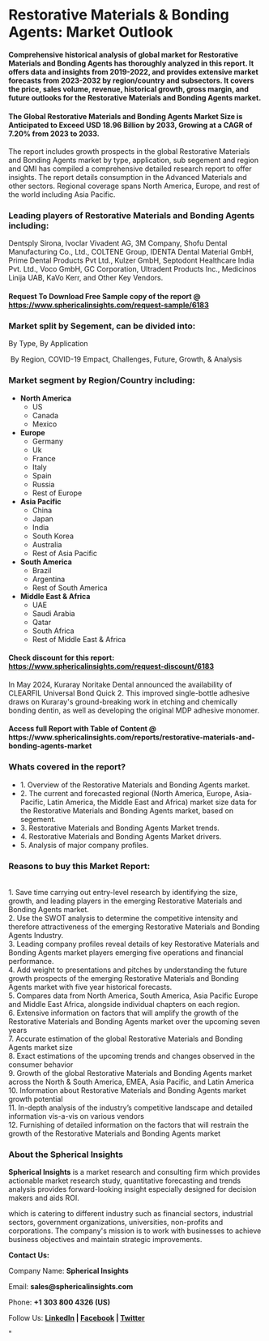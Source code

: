 <h1><strong>Restorative Materials &amp; Bonding Agents: Market Outlook</strong></h1>
<p><strong>Comprehensive historical analysis of global market for Restorative Materials and Bonding Agents has thoroughly analyzed in this report. It offers data and insights from 2019-2022, and provides extensive market forecasts from 2023-2032 by region/country and subsectors. It covers the price, sales volume, revenue, historical growth, gross margin, and future outlooks for the Restorative Materials and Bonding Agents market.</strong></p>
<h4><strong>The Global Restorative Materials and Bonding Agents Market Size is Anticipated to Exceed USD 18.96 Billion by 2033, Growing at a CAGR of 7.20% from 2023 to 2033.</strong></h4>
<p>The report includes growth prospects in the global Restorative Materials and Bonding Agents market by type, application, sub segement and region and QMI has compiled a comprehensive detailed research report to offer insights. The report details consumption in the Advanced Materials and other sectors. Regional coverage spans North America, Europe, and rest of the world including Asia Pacific.</p>
<h3><strong>Leading players of Restorative Materials and Bonding Agents including:</strong></h3>
<p>Dentsply Sirona, Ivoclar Vivadent AG, 3M Company, Shofu Dental Manufacturing Co., Ltd., COLTENE Group, IDENTA Dental Material GmbH, Prime Dental Products Pvt Ltd., Kulzer GmbH, Septodont Healthcare India Pvt. Ltd., Voco GmbH, GC Corporation, Ultradent Products Inc., Medicinos Linija UAB, KaVo Kerr, and Other Key Vendors.</p>
<h4>Request To Download Free Sample copy of the report @ <a href="https://www.sphericalinsights.com/request-sample/6183">https://www.sphericalinsights.com/request-sample/6183</a></h4>
<h3><strong>Market split by Segement, can be divided into:</strong></h3>
<p>By Type, By Application</p>
<p>&nbsp;By Region, COVID-19 Empact, Challenges, Future, Growth, &amp; Analysis</p>
<h3><strong>Market segment by Region/Country including:</strong></h3>
<ul>
<li><strong>North America</strong>
<ul>
<li>US</li>
<li>Canada</li>
<li>Mexico</li>
</ul>
</li>
<li><strong>Europe</strong>
<ul>
<li>Germany</li>
<li>Uk</li>
<li>France</li>
<li>Italy</li>
<li>Spain</li>
<li>Russia</li>
<li>Rest of Europe</li>
</ul>
</li>
<li><strong>Asia Pacific</strong>
<ul>
<li>China</li>
<li>Japan</li>
<li>India</li>
<li>South Korea</li>
<li>Australia</li>
<li>Rest of Asia Pacific</li>
</ul>
</li>
<li><strong>South America</strong>
<ul>
<li>Brazil</li>
<li>Argentina</li>
<li>Rest of South America</li>
</ul>
</li>
<li><strong>Middle East &amp; Africa</strong>
<ul>
<li>UAE</li>
<li>Saudi Arabia</li>
<li>Qatar</li>
<li>South Africa</li>
<li>Rest of Middle East &amp; Africa</li>
</ul>
</li>
</ul>
<h4>Check discount for this report: <a href="https://www.sphericalinsights.com/request-discount/6183">https://www.sphericalinsights.com/request-discount/6183</a></h4>
<p>In May 2024, Kuraray Noritake Dental announced the availability of CLEARFIL Universal Bond Quick 2. This improved single-bottle adhesive draws on Kuraray's ground-breaking work in etching and chemically bonding dentin, as well as developing the original MDP adhesive monomer.</p>
<h4>Access full Report with Table of Content @ <a>https://www.sphericalinsights.com/reports/restorative-materials-and-bonding-agents-market</a></h4>
<h3><strong>Whats covered in the report?</strong></h3>
<ul>
<li>1. Overview of the Restorative Materials and Bonding Agents market.</li>
<li>2. The current and forecasted regional (North America, Europe, Asia-Pacific, Latin America, the Middle East and Africa) market size data for the Restorative Materials and Bonding Agents market, based on segement.</li>
<li>3. Restorative Materials and Bonding Agents Market trends.</li>
<li>4. Restorative Materials and Bonding Agents Market drivers.</li>
<li>5. Analysis of major company profiles.</li>
</ul>
<h3><strong>Reasons to buy this Market Report:</strong></h3>
<p><br /> 1. Save time carrying out entry-level research by identifying the size, growth, and leading players in the emerging Restorative Materials and Bonding Agents market.<br /> 2. Use the SWOT analysis to determine the competitive intensity and therefore attractiveness of the emerging Restorative Materials and Bonding Agents Industry.<br /> 3. Leading company profiles reveal details of key Restorative Materials and Bonding Agents market players emerging five operations and financial performance.<br /> 4. Add weight to presentations and pitches by understanding the future growth prospects of the emerging Restorative Materials and Bonding Agents market with five year historical forecasts.<br /> 5. Compares data from North America, South America, Asia Pacific Europe and Middle East Africa, alongside individual chapters on each region.<br /> 6. Extensive information on factors that will amplify the growth of the Restorative Materials and Bonding Agents market over the upcoming seven years<br /> 7. Accurate estimation of the global Restorative Materials and Bonding Agents market size <br /> 8. Exact estimations of the upcoming trends and changes observed in the consumer behavior <br /> 9. Growth of the global Restorative Materials and Bonding Agents market across the North &amp; South America, EMEA, Asia Pacific, and Latin America<br /> 10. Information about Restorative Materials and Bonding Agents market growth potential<br /> 11. In-depth analysis of the industry&rsquo;s competitive landscape and detailed information vis-a-vis on various vendors<br /> 12. Furnishing of detailed information on the factors that will restrain the growth of the Restorative Materials and Bonding Agents market</p>
<h3><strong>About the Spherical Insights</strong></h3>
<p><strong>Spherical Insights</strong> is a market research and consulting firm which provides actionable market research study, quantitative forecasting and trends analysis provides forward-looking insight especially designed for decision makers and aids ROI.</p>
<p>which is catering to different industry such as financial sectors, industrial sectors, government organizations, universities, non-profits and corporations. The company's mission is to work with businesses to achieve business objectives and maintain strategic improvements.</p>
<p><strong>Contact Us:</strong></p>
<p>Company Name: <strong>Spherical Insights</strong></p>
<p>Email: <strong>sales@sphericalinsights.com</strong></p>
<p>Phone: <strong>+1 303 800 4326 (US)</strong></p>
<p>Follow Us: <strong><a href="https://www.linkedin.com/company/spherical-insight/"><u>LinkedIn</u></a> | <a href="https://www.facebook.com/sphericalinsights22"><u>Facebook</u></a> | <a href="https://twitter.com/SInsights_US"><u>Twitter</u></a></strong></p>
<p>"</p>
